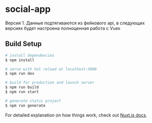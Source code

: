 # social-app
Версия 1. Данные подтягиваются из фейкового api, 
в следующих версиях будет настроена полноценная работа с Vuex
## Build Setup

```bash
# install dependencies
$ npm install

# serve with hot reload at localhost:3000
$ npm run dev

# build for production and launch server
$ npm run build
$ npm run start

# generate static project
$ npm run generate
```

For detailed explanation on how things work, check out [Nuxt.js docs](https://nuxtjs.org).

